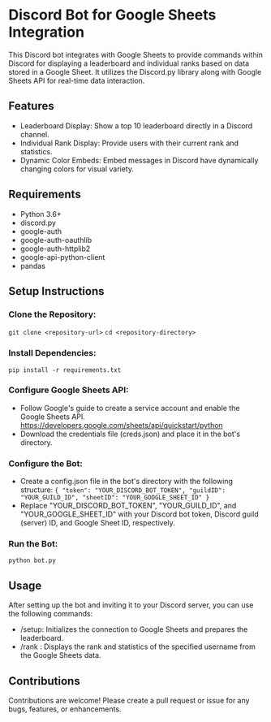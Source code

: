 # Discord Bot for Google Sheets Integration

This Discord bot integrates with Google Sheets to provide commands within Discord for displaying a leaderboard and individual ranks based on data stored in a Google Sheet. It utilizes the Discord.py library along with Google Sheets API for real-time data interaction.

## Features
- Leaderboard Display: Show a top 10 leaderboard directly in a Discord channel.
- Individual Rank Display: Provide users with their current rank and statistics.
- Dynamic Color Embeds: Embed messages in Discord have dynamically changing colors for visual variety.


## Requirements
- Python 3.6+
- discord.py
- google-auth
- google-auth-oauthlib
- google-auth-httplib2
- google-api-python-client
- pandas

## Setup Instructions
### Clone the Repository:
```git clone <repository-url>```
```cd <repository-directory>```
### Install Dependencies:
```pip install -r requirements.txt```
### Configure Google Sheets API:
- Follow Google's guide to create a service account and enable the Google Sheets API.
https://developers.google.com/sheets/api/quickstart/python
- Download the credentials file (creds.json) and place it in the bot's directory.
### Configure the Bot:
- Create a config.json file in the bot's directory with the following structure:
`{
  "token": "YOUR_DISCORD_BOT_TOKEN",
  "guildID": "YOUR_GUILD_ID",
  "sheetID": "YOUR_GOOGLE_SHEET_ID"
}
` 
- Replace "YOUR_DISCORD_BOT_TOKEN", "YOUR_GUILD_ID", and "YOUR_GOOGLE_SHEET_ID" with your Discord bot token, Discord guild (server) ID, and Google Sheet ID, respectively.
### Run the Bot:
```python bot.py```

## Usage
After setting up the bot and inviting it to your Discord server, you can use the following commands:

- /setup: Initializes the connection to Google Sheets and prepares the leaderboard.
- /rank <username>: Displays the rank and statistics of the specified username from the Google Sheets data.

## Contributions
Contributions are welcome! Please create a pull request or issue for any bugs, features, or enhancements.
